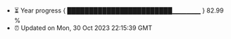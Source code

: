 - ⏳ Year progress { ████████████████████████▁▁▁▁▁▁ } 82.99 %
- ⏰ Updated on Mon, 30 Oct 2023 22:15:39 GMT

